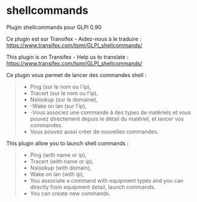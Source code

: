 # shellcommands
Plugin shellcommands pour GLPI 0.90

Ce plugin est sur Transifex - Aidez-nous à le traduire :
https://www.transifex.com/tsmr/GLPI_shellcommands/

This plugin is on Transifex - Help us to translate :
https://www.transifex.com/tsmr/GLPI_shellcommands/

Ce plugin vous permet de lancer des commandes shell :

> * Ping (sur le nom ou l'ip),
> * Tracert (sur le nom ou l'ip),
> * Nslookup (sur le domaine),
> * -Wake on lan (sur l'ip),
> * -Vous associez une commande à des types de matériels et vous pouvez directement depuis le détail du matériel, et lancer vos commandes.
> * Vous pouvez aussi créer de nouvelles commandes.

This plugin allow you to launch shell commands :
> * Ping (with name or ip),
> * Tracert (with name or ip),
> * Nslookup (with domain),
> * Wake on lan (with ip),
> * You associate a command with equipment types and you can directly from equipment detail, launch commands.
> * You can create new commands.

